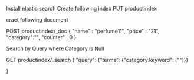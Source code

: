 Install elastic search 
Create following index 
PUT productindex

craet following document 


POST productindex/_doc
{
"name" : "perfume11",
"price" : "21",
"category":"",
"counter" : 0
}

Search by Query where Category is Null 

GET productindex/_search
{
"query": {"terms": {"category.keyword": [""]}}

}
